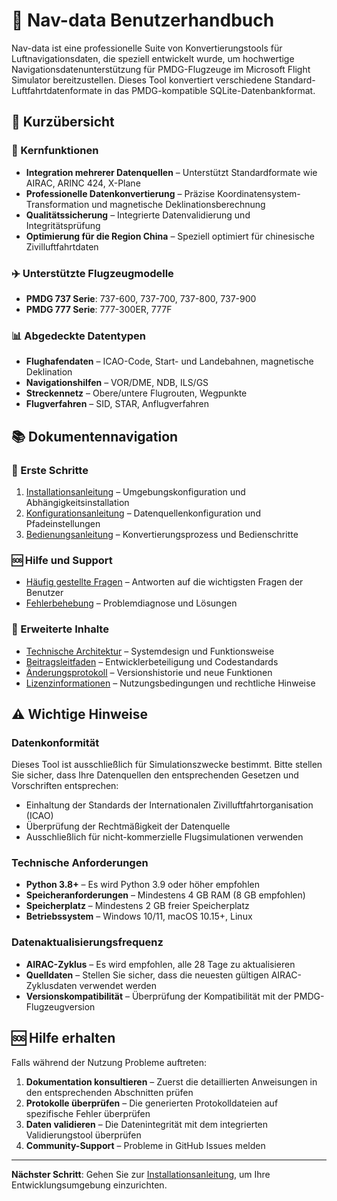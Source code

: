 # 🛫 Nav-data Benutzerhandbuch

Nav-data ist eine professionelle Suite von Konvertierungstools für Luftnavigationsdaten, die speziell entwickelt wurde, um hochwertige Navigationsdatenunterstützung für PMDG-Flugzeuge im Microsoft Flight Simulator bereitzustellen. Dieses Tool konvertiert verschiedene Standard-Luftfahrtdatenformate in das PMDG-kompatible SQLite-Datenbankformat.

## 📖 Kurzübersicht

### 🎯 Kernfunktionen
- **Integration mehrerer Datenquellen** – Unterstützt Standardformate wie AIRAC, ARINC 424, X-Plane
- **Professionelle Datenkonvertierung** – Präzise Koordinatensystem-Transformation und magnetische Deklinationsberechnung
- **Qualitätssicherung** – Integrierte Datenvalidierung und Integritätsprüfung
- **Optimierung für die Region China** – Speziell optimiert für chinesische Zivilluftfahrtdaten

### ✈️ Unterstützte Flugzeugmodelle
- **PMDG 737 Serie**: 737-600, 737-700, 737-800, 737-900
- **PMDG 777 Serie**: 777-300ER, 777F

### 📊 Abgedeckte Datentypen
- **Flughafendaten** – ICAO-Code, Start- und Landebahnen, magnetische Deklination
- **Navigationshilfen** – VOR/DME, NDB, ILS/GS
- **Streckennetz** – Obere/untere Flugrouten, Wegpunkte
- **Flugverfahren** – SID, STAR, Anflugverfahren

## 📚 Dokumentennavigation

### 🚀 Erste Schritte
1. [Installationsanleitung](installation.md) – Umgebungskonfiguration und Abhängigkeitsinstallation
2. [Konfigurationsanleitung](configuration.md) – Datenquellenkonfiguration und Pfadeinstellungen
3. [Bedienungsanleitung](usage.md) – Konvertierungsprozess und Bedienschritte

### 🆘 Hilfe und Support
- [Häufig gestellte Fragen](../faq.md) – Antworten auf die wichtigsten Fragen der Benutzer
- [Fehlerbehebung](../troubleshooting.md) – Problemdiagnose und Lösungen

### 🔧 Erweiterte Inhalte
- [Technische Architektur](../architecture.md) – Systemdesign und Funktionsweise
- [Beitragsleitfaden](../contributing.md) – Entwicklerbeteiligung und Codestandards
- [Änderungsprotokoll](../changelog.md) – Versionshistorie und neue Funktionen
- [Lizenzinformationen](../license.md) – Nutzungsbedingungen und rechtliche Hinweise

## ⚠️ Wichtige Hinweise

### Datenkonformität
Dieses Tool ist ausschließlich für Simulationszwecke bestimmt. Bitte stellen Sie sicher, dass Ihre Datenquellen den entsprechenden Gesetzen und Vorschriften entsprechen:
- Einhaltung der Standards der Internationalen Zivilluftfahrtorganisation (ICAO)
- Überprüfung der Rechtmäßigkeit der Datenquelle
- Ausschließlich für nicht-kommerzielle Flugsimulationen verwenden

### Technische Anforderungen
- **Python 3.8+** – Es wird Python 3.9 oder höher empfohlen
- **Speicheranforderungen** – Mindestens 4 GB RAM (8 GB empfohlen)
- **Speicherplatz** – Mindestens 2 GB freier Speicherplatz
- **Betriebssystem** – Windows 10/11, macOS 10.15+, Linux

### Datenaktualisierungsfrequenz
- **AIRAC-Zyklus** – Es wird empfohlen, alle 28 Tage zu aktualisieren
- **Quelldaten** – Stellen Sie sicher, dass die neuesten gültigen AIRAC-Zyklusdaten verwendet werden
- **Versionskompatibilität** – Überprüfung der Kompatibilität mit der PMDG-Flugzeugversion

## 🆘 Hilfe erhalten

Falls während der Nutzung Probleme auftreten:

1. **Dokumentation konsultieren** – Zuerst die detaillierten Anweisungen in den entsprechenden Abschnitten prüfen
2. **Protokolle überprüfen** – Die generierten Protokolldateien auf spezifische Fehler überprüfen
3. **Daten validieren** – Die Datenintegrität mit dem integrierten Validierungstool überprüfen
4. **Community-Support** – Probleme in GitHub Issues melden

---

**Nächster Schritt**: Gehen Sie zur [Installationsanleitung](installation.md), um Ihre Entwicklungsumgebung einzurichten.